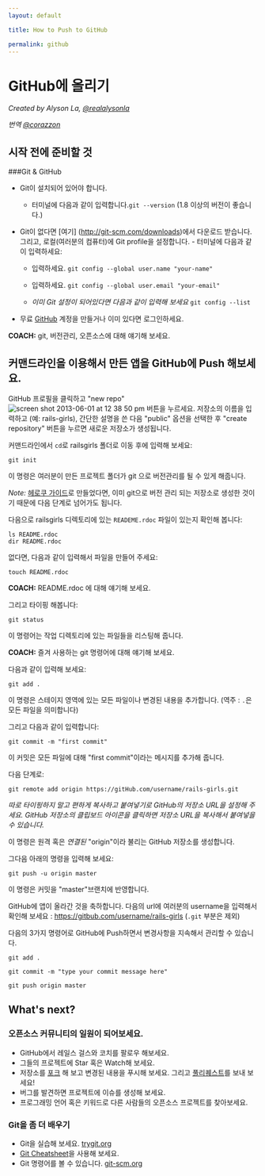 ```yaml
---
layout: default

title: How to Push to GitHub

permalink: github
---
```


# GitHub에 올리기

*Created by Alyson La, [@realalysonla](https://www.twitter.com/realalysonla)*

*번역 [@corazzon](https://GitHub.com/corazzon)*


## 시작 전에 준비할 것

###Git & GitHub

* Git이 설치되어 있어야 합니다.
	* 터미널에  다음과 같이 입력합니다.`git --version` (1.8 이상의 버전이 좋습니다.)
* Git이 없다면 [여기] (http://git-scm.com/downloads)에서 다운로드 받습니다.
	그리고, 로컬(여러분의 컴퓨터)에 Git profile을 설정합니다. - 터미널에 다음과 같이 입력하세요:
	* 입력하세요. `git config --global user.name "your-name"`
	* 입력하세요. `git config --global user.email "your-email"`

	* _이미 Git 설정이 되어있다면 다음과 같이 입력해 보세요_ `git config --list`

* 무료 [GitHub](https://GitHub.com) 계정을 만들거나 이미 있다면 로그인하세요.

**COACH:** git, 버전관리, 오픈소스에 대해 얘기해 보세요.


## 커맨드라인을 이용해서 만든 앱을 GitHub에 Push 해보세요.

GitHub 프로필을 클릭하고 "new repo" ![screen shot 2013-06-01 at 12 38 50 pm](https://f.cloud.GitHub.com/assets/2623954/595307/eb70c6cc-caf2-11e2-9d2d-60deb31ac049.png) 버튼을 누르세요.  저장소의 이름을 입력하고 (예: rails-girls), 간단한 설명을 쓴 다음 "public" 옵션을 선택한 후 "create repository" 버튼을 누르면 새로운 저장소가 생성됩니다.

커맨드라인에서 `cd`로 railsgirls 폴더로 이동 후에 입력해 보세요:

`git init`

이 명령은 여러분이 만든 프로젝트 폴더가 git 으로 버전관리를 될 수 있게 해줍니다.

*Note:* [헤로쿠 가이드](../heroku)로 만들었다면, 이미 git으로 버전 관리 되는 저장소로 생성한 것이기 때문에 다음 단계로 넘어가도 됩니다.

다음으로 railsgirls 디렉토리에 있는 `READEME.rdoc` 파일이 있는지  확인해 봅니다:

<div class="os-specific">
  <div class="nix">
    <code>ls README.rdoc</code>
  </div>
  <div class="win">
    <code>dir README.rdoc</code>
  </div>
</div>

없다면, 다음과 같이 입력해서 파일을 만들어 주세요:

`touch README.rdoc`

**COACH:** README.rdoc 에 대해 얘기해 보세요.

그리고 타이핑 해봅니다:

`git status`

이 명령어는 작업 디렉토리에 있는 파일들을 리스팅해 줍니다.

**COACH:** 즐겨 사용하는 git 명령어에 대해 얘기해 보세요.

다음과 같이 입력해 보세요:

`git add .`

이 명령은 스테이지 영역에 있는 모든 파일이나 변경된 내용을 추가합니다. (역주 : `.`은 모든 파일을 의미합니다)

그리고 다음과 같이 입력합니다:

`git commit -m "first commit"`

이 커밋은 모든 파일에 대해 "first commit"이라는 메시지를 추가해 줍니다.

다음 단계로:

`git remote add origin https://gitHub.com/username/rails-girls.git`


_따로 타이핑하지 말고 편하게 복사하고 붙여넣기로 GitHub의 저장소 URL을 설정해 주세요. GitHub 저장소의 클립보드 아이콘을 클릭하면 저장소 URL을 복사해서 붙여넣을 수 있습니다._


이 명령은 원격 혹은  _연결된_ "origin"이라 불리는 GitHub 저장소를 생성합니다.


그다음 아래의 명령을 입력해 보세요:

`git push -u origin master`

이 명령은 커밋을 "master"브랜치에 반영합니다.

GitHub에 앱이 올라간 것을 축하합니다. 다음의 url에  여러분의 username을 입력해서 확인해 보세요 : 
https://gitbub.com/username/rails-girls (`.git` 부분은 제외)

다음의 3가지 명령어로 GitHub에 Push하면서  변경사항을 지속해서 관리할 수 있습니다.

`git add .`

`git commit -m "type your commit message here"`

`git push origin master`

## What's next?

### 오픈소스 커뮤니티의 일원이 되어보세요.

 * GitHub에서 레일스 걸스와 코치를 팔로우 해보세요.
 * 그들의 프로젝트에 Star 혹은 Watch해 보세요. 
 * 저장소를 [포크](https://help.github.com/articles/fork-a-repo) 해 보고 변경된 내용을 푸시해 보세요. 그리고  [풀리퀘스트](https://help.github.com/articles/using-pull-requests)를 보내 보세요!
 * 버그를 발견하면 프로젝트에 이슈를 생성해 보세요.
 * 프로그래밍 언어 혹은 키워드로 다른 사람들의 오픈소스 프로젝트를 찾아보세요.

 
### Git을 좀 더 배우기

 * Git을 실습해 보세요. [trygit.org](http://try.github.io/)
 * [Git Cheatsheet](https://na1.salesforce.com/help/doc/en/salesforce_git_developer_cheatsheet.pdf)을 사용해 보세요.
 * Git 명령어를 볼 수 있습니다. [git-scm.org](http://git-scm.com/)



